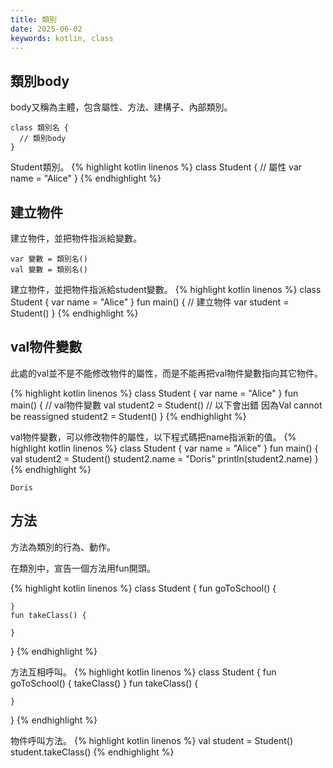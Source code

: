 ```yaml
---
title: 類別
date: 2025-06-02
keywords: kotlin, class
---
```

## 類別body
body又稱為主體，包含屬性、方法、建構子、內部類別。
```
class 類別名 {
  // 類別body
}
```

Student類別。
{% highlight kotlin linenos %}
class Student {
    // 屬性
    var name = "Alice"
}
{% endhighlight %}

## 建立物件
建立物件，並把物件指派給變數。
```
var 變數 = 類別名()
val 變數 = 類別名()
```

建立物件，並把物件指派給student變數。
{% highlight kotlin linenos %}
class Student {
    var name = "Alice"
}
fun main() {
    // 建立物件
    var student = Student()
}
{% endhighlight %}

## val物件變數
此處的val並不是不能修改物件的屬性，而是不能再把val物件變數指向其它物件。

{% highlight kotlin linenos %}
class Student {
    var name = "Alice"
}
fun main() {
    // val物件變數
    val student2 = Student()
    // 以下會出錯 因為Val cannot be reassigned
    student2 = Student()
}
{% endhighlight %}

val物件變數，可以修改物件的屬性，以下程式碼把name指派新的值。
{% highlight kotlin linenos %}
class Student {
    var name = "Alice"
}
fun main() {
    val student2 = Student()
    student2.name = "Doris"
    println(student2.name)
}
{% endhighlight %}
```
Doris
```

## 方法
方法為類別的行為、動作。

在類別中，宣告一個方法用fun開頭。

{% highlight kotlin linenos %}
class Student {
    fun goToSchool() {

    }
    fun takeClass() {

    }
}
{% endhighlight %}

方法互相呼叫。
{% highlight kotlin linenos %}
class Student {
    fun goToSchool() {
        takeClass()
    }
    fun takeClass() {

    }
}
{% endhighlight %}

物件呼叫方法。
{% highlight kotlin linenos %}
    val student = Student()
    student.takeClass()
{% endhighlight %}

